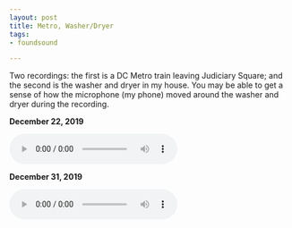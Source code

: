 ```yaml
---
layout: post
title: Metro, Washer/Dryer
tags:
- foundsound

---
```


Two recordings: the first is a DC Metro train leaving Judiciary Square; and the
second is the washer and dryer in my house. You may be able to get a sense of
how the microphone (my phone) moved around the washer and dryer during the
recording.

**December 22, 2019**

<audio controls src="/audio/20191222-metro.mp3"></audio>

**December 31, 2019**

<audio controls src="/audio/20191225-washer-dryer.mp3"></audio>



